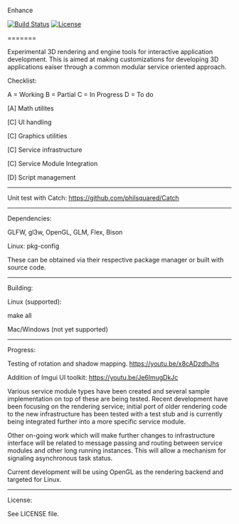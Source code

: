 Enhance

[![Build Status](https://travis-ci.org/bilbil/enhance.svg?branch=master)](https://travis-ci.org/bilbil/enhance)
[![License](https://img.shields.io/:license-bsd-blue.svg?style=round-square)](https://github.com/bilbil/enhance/blob/master/LICENSE.txt)

=======

Experimental 3D rendering and engine tools for interactive application development. This is aimed at making customizations for developing 3D applications eaiser through a common modular service oriented approach.

Checklist:

A = Working
B = Partial
C = In Progress
D = To do


[A] Math utilites

[C] UI handling

[C] Graphics utilities

[C] Service infrastructure

[C] Service Module Integration

[D] Script management

--------------------------------------------

Unit test with Catch:
https://github.com/philsquared/Catch

--------------------------------------------

Dependencies:

GLFW, gl3w, OpenGL, GLM, Flex, Bison

Linux: pkg-config

These can be obtained via their respective package manager or built with source code.

--------------------------------------------

Building:

Linux (supported):

make all

Mac/Windows (not yet supported)

--------------------------------------------

Progress:

Testing of rotation and shadow mapping.
https://youtu.be/x8cADzdhJhs

Addition of Imgui UI toolkit:
https://youtu.be/Je6lmugDkJc

Various service module types have been created and several sample implementation on top of these are being tested. Recent development have been focusing on the rendering service; initial port of older rendering code to the new infrastructure has been tested with a test stub and is currently being integrated further into a more specific service module.

Other on-going work which will make further changes to infrastructure interface will be related to message passing and routing between service modules and other long running instances. This will allow a mechanism for signaling asynchronous task status.

Current development will be using OpenGL as the rendering backend and targeted for Linux.

--------------------------------------------

License:

See LICENSE file.
